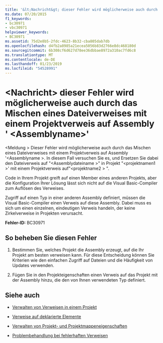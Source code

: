 ```yaml
---
title: '&lt;Nachricht&gt; dieser Fehler wird möglicherweise auch durch das Mischen eines Dateiverweises mit einem Projektverweis auf Assembly &#39; &lt;Assemblyname&gt;&#39;'
ms.date: 07/20/2015
f1_keywords:
- bc30971
- vbc30971
helpviewer_keywords:
- BC30971
ms.assetid: 75d2e8b5-2fdc-4623-8b32-cba805dab7db
ms.openlocfilehash: d4fb2a8985a21ecea5056b83d2766e8dc468180d
ms.sourcegitcommit: 6b308cf6d627d78ee36dbbae8972a310ac7fd6c8
ms.translationtype: MT
ms.contentlocale: de-DE
ms.lasthandoff: 01/23/2019
ms.locfileid: "54528991"
---
```

# <a name="ltmessagegt-this-error-could-also-be-due-to-mixing-a-file-reference-with-a-project-reference-to-assembly-39ltassemblynamegt39"></a>&lt;Nachricht&gt; dieser Fehler wird möglicherweise auch durch das Mischen eines Dateiverweises mit einem Projektverweis auf Assembly &#39; &lt;Assemblyname&gt;&#39;
\<Meldung > Dieser Fehler wird möglicherweise auch durch das Mischen eines Dateiverweises mit einem Projektverweis auf Assembly '\<Assemblyname >. In diesem Fall versuchen Sie es, und Ersetzen Sie dabei den Dateiverweis auf "\<Assemblydateiname >" in Projekt "\<projektnamen1 >' mit einem Projektverweis auf"\<projektname2 > ".  
  
 Code in Ihrem Projekt greift auf einen Member eines anderen Projekts, aber die Konfiguration Ihrer Lösung lässt sich nicht auf die Visual Basic-Compiler zum Auflösen des Verweises.  
  
 Zugriff auf einen Typ in einer anderen Assembly definiert, müssen die Visual Basic-Compiler einen Verweis auf diese Assembly. Dabei muss es sich um einen einzelnen, eindeutigen Verweis handeln, der keine Zirkelverweise in Projekten verursacht.  
  
 **Fehler-ID:** BC30971  
  
## <a name="to-correct-this-error"></a>So beheben Sie diesen Fehler  
  
1.  Bestimmen Sie, welches Projekt die Assembly erzeugt, auf die Ihr Projekt am besten verweisen kann. Für diese Entscheidung können Sie Kriterien wie den einfachen Zugriff auf Dateien und die Häufigkeit von Updates verwenden.  
  
2.  Fügen Sie in den Projekteigenschaften einen Verweis auf das Projekt mit der Assembly hinzu, die den von Ihnen verwendeten Typ definiert.  
  
## <a name="see-also"></a>Siehe auch
- [Verwalten von Verweisen in einem Projekt](/visualstudio/ide/managing-references-in-a-project)
- [Verweise auf deklarierte Elemente](../../../visual-basic/programming-guide/language-features/declared-elements/references-to-declared-elements.md)

- [Verwalten von Projekt- und Projektmappeneigenschaften](/visualstudio/ide/managing-project-and-solution-properties)
- [Problembehandlung bei fehlerhaften Verweisen](/visualstudio/ide/troubleshooting-broken-references)
